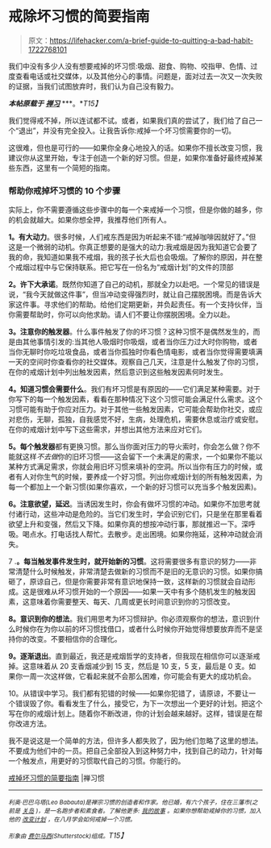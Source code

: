 # 戒除坏习惯的简要指南

> 原文：<https://lifehacker.com/a-brief-guide-to-quitting-a-bad-habit-1722768101>

我们中没有多少人没有想要戒掉的坏习惯:吸烟、甜食、购物、咬指甲、色情、过度查看电话或社交媒体，以及其他分心的事情。问题是，面对过去一次又一次失败的证据，当我们试图放弃时，我们认为自己没有毅力。



***本帖原载于*** [***禅习***](http://zenhabits.net/bad/) ***。**T15】*

我们觉得戒不掉，所以连试都不试。或者，如果我们真的尝试了，我们给了自己一个“退出”，并没有完全投入。让我告诉你:戒掉一个坏习惯需要你的一切。

这很难，但也是可行的——如果你全身心地投入的话。如果你不擅长改变习惯，我建议你从这里开始，专注于创造一个新的好习惯。但是，如果你准备好最终戒掉某些东西，这里有一个简短的指南。

### 帮助你戒掉坏习惯的 10 个步骤

实际上，你不需要遵循这些步骤中的每一个来戒掉一个习惯，但是你做的越多，你的机会就越大。如果你想全押，我推荐他们所有人。

**1。有大动力**。很多时候，人们戒东西是因为听起来不错:“戒掉咖啡因就好了。”但这是一个微弱的动机。你真正想要的是强大的动力:我戒烟是因为我知道它会要了我的命，我知道如果我不戒烟，我的孩子长大后也会吸烟。了解你的原因，并在整个戒烟过程中与它保持联系。把它写在一份名为“戒烟计划”的文件的顶部

**2。许下大承诺**。既然你知道了自己的动机，那就全力以赴吧。一个常见的错误是说，“我今天就做这件事”，但当冲动变得强烈时，就让自己摆脱困境。而是告诉大家这件事。寻求他们的帮助。给他们定期更新，并负起责任。有一个支持伙伴，当你需要帮助时，你可以向他求助。请人们不要让你摆脱困境。全力以赴。

**3。注意你的触发器**。什么事件触发了你的坏习惯？这种习惯不是偶然发生的，而是由其他事情引发的:当其他人吸烟时你吸烟，或者当你压力过大时你购物，或者当你无聊时你吃垃圾食品，或者当你孤独时你看色情电影，或者当你觉得需要填满一天的空间时你查看你的社交媒体。观察自己几天，注意是什么触发了你的习惯，在你的戒烟计划中列出触发因素，然后意识到这些触发因素何时发生。

**4。知道习惯会需要什么**。我们有坏习惯是有原因的——它们满足某种需要。对于你写下的每一个触发因素，看看在那种情况下这个习惯可能会满足什么需求。这个习惯可能有助于你应对压力。对于其他一些触发因素，它可能会帮助你社交，或应对悲伤，无聊，孤独，自我感觉不好，生病，处理危机，需要休息或治疗或安慰。在你的戒烟计划中写下这些需求，并想出其他方法来应对它们。

**5。每个触发器**都有更换习惯。那么当你面对压力的导火索时，你会怎么做？你不能就这样*不去做*你的旧坏习惯——这会留下一个未满足的需求，一个如果你不能以某种方式满足需求，你就会用旧坏习惯来填补的空洞。所以当你有压力的时候，或者有人对你生气的时候，要养成一个好习惯。列出你戒烟计划的所有触发因素，为每一个都加上一个新习惯(如果你喜欢，一个新的好习惯可以充当多个触发因素)。

**6。注意欲望，延迟**。当诱因发生时，你会有做坏习惯的冲动。如果你不加思考就付诸行动，这些冲动是危险的。当它们发生时，学会识别它们，只是坐在那里看着欲望上升和变强，然后又下降。如果你真的想按冲动行事，那就推迟一下。深呼吸。喝点水。打电话找人帮忙。去散步。走出困境。如果你拖延，这种冲动就会消失。

7 .**。每当触发事件发生时，就开始新的习惯**。这将需要很多有意识的努力——非常清楚什么时候触发，非常清楚去做新的习惯而不是旧的无意识的习惯。如果你搞砸了，原谅自己，但是你需要非常有意识地保持一致，这样新的习惯就会自动形成。这是很难从坏习惯开始的一个原因——如果一天中有多个随机发生的触发因素，这意味着你需要整天、每天、几周或更长时间意识到你的习惯改变。

**8。意识到你的想法**。我们用思考为坏习惯辩护。你必须观察你的想法，意识到什么时候你在为你以前的坏习惯找借口，或者什么时候你开始觉得想要放弃而不是坚持你的改变。不要相信你的合理化。

**9。逐渐退出**。直到最近，我还是戒烟哲学的支持者，但我现在相信你可以逐渐戒掉。这意味着从 20 支香烟减少到 15 支，然后是 10 支，5 支，最后是 0 支。如果你一周一次这样做，它看起来就不会那么困难，你可能会有更大的成功机会。

10。从错误中学习。我们都有犯错的时候——如果你犯错了，请原谅，不要让一个错误毁了你。看看发生了什么，接受它，为下一次想出一个更好的计划。把这个写在你的戒烟计划上。随着你不断改进，你的计划会越来越好。这样，错误是在帮你改进方法。

我不是说这是一个简单的方法，但许多人都失败了，因为他们忽略了这里的想法。不要成为他们中的一员。把自己全部投入到这种努力中，找到自己的动力，针对每一个触发点，用更好的习惯取代自己的习惯。你能行的。

[戒掉坏习惯的简要指南](http://zenhabits.net/bad/) |禅习惯

* * *

*<small>利奥·巴巴乌塔(Leo Babauta)是禅宗习惯的创造者和作家。他已婚，有六个孩子，住在三藩市(之前是</small>* [*<small>关岛</small>*](http://guampedia.com/) *<small>)，是一名跑步者和素食者。了解他更多:</small>* [*<small>我的故事</small>*](http://zenhabits.net/2007/02/my-story/) *<small>。如果你想帮助戒掉你的习惯，加入他的</small>* [*<small>改变计划</small>*](http://seachange.zenhabits.net/) *<small>，在八月学会如何戒掉一个习惯。</small>*

*<small>形象由</small>* [*<small>费尔马西</small>*](http://www.shutterstock.com/pic-256765633/stock-vector-smoking-drinking-toxicity-cartoon-vector.html?src=00cZMGULDiAu6DD2zTThlw-1-11)*<small>(Shutterstock)组成。</small>T15】*